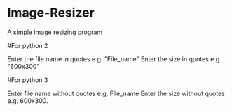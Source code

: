# Image-Resizer
A simple image resizing program

#For python 2

Enter the file name in quotes e.g. "File_name"
Enter the size in quotes e.g. "600x300"

#For python 3

Enter file name without quotes e.g. File_name
Enter the size without quotes e.g. 600x300.
